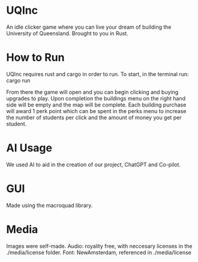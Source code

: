 # UQInc
An idle clicker game where you can live your dream of building the University of Queensland. Brought to you in Rust.

# How to Run
UQInc requires rust and cargo in order to run. 
To start, in the terminal run:
    cargo run

From there the game will open and you can begin clicking and buying upgrades to play.
Upon completion the buildings menu on the right hand side will be empty and the map will be complete.
Each building purchase will award 1 perk point which can be spent in the perks menu to increase the 
number of students per click and the amount of money you get per student.

# AI Usage
We used AI to aid in the creation of our project, ChatGPT and Co-pilot.

# GUI
Made using the macroquad library. 

# Media
Images were self-made.
Audio: royality free, with neccesary licenses in the ./media/license folder.
Font: NewAmsterdam, referenced in ./media/license

